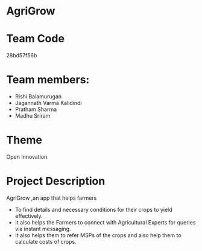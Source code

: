 # AgriGrow
 
# Team Code
28bd57f56b

# Team members:
- Rishi Balamurugan
- Jagannath Varma Kalidindi
- Pratham Sharma
- Madhu Sriram

# Theme

Open Innovation.

# Project Description

AgriGrow ,an app that helps farmers 
- To find details and necessary conditions for their crops to yield effectively.
- It also helps the Farmers to connect with Agricultural Experts for queries via instant messaging.
- It also helps them to refer MSPs of the crops and also help them to calculate costs of crops.
